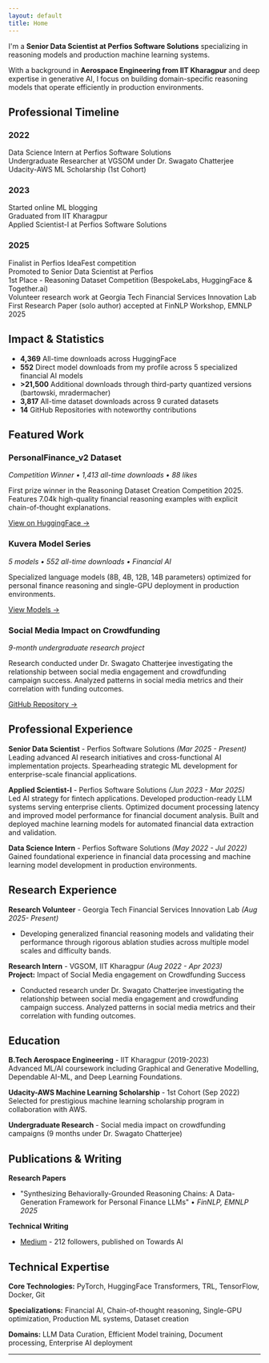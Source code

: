 ```yaml
---
layout: default
title: Home
---
```


I'm a **Senior Data Scientist at Perfios Software Solutions** specializing in reasoning models and production machine learning systems.

With a background in **Aerospace Engineering from IIT Kharagpur** and deep expertise in generative AI, I focus on building domain-specific reasoning models that operate efficiently in production environments.

## Professional Timeline

<div class="timeline-minimal">
  <div class="timeline-year">
    <h3>2022</h3>
    <div class="year-events">
      <div class="event">Data Science Intern at Perfios Software Solutions</div>
      <div class="event">Undergraduate Researcher at VGSOM under Dr. Swagato Chatterjee</div>
      <div class="event">Udacity-AWS ML Scholarship (1st Cohort)</div>
    </div>
  </div>

  <div class="timeline-year">
    <h3>2023</h3>
    <div class="year-events">
      <div class="event">Started online ML blogging</div>
      <div class="event">Graduated from IIT Kharagpur</div>
      <div class="event">Applied Scientist-I at Perfios Software Solutions</div>
    </div>
  </div>

  <div class="timeline-year">
    <h3>2025</h3>
    <div class="year-events">
      <div class="event">Finalist in Perfios IdeaFest competition</div>
      <div class="event">Promoted to Senior Data Scientist at Perfios</div>
      <div class="event">1st Place - Reasoning Dataset Competition (BespokeLabs, HuggingFace & Together.ai)</div>
      <div class="event"> Volunteer research work at Georgia Tech Financial Services Innovation Lab</div>
      <div class="event">First Research Paper (solo author) accepted at FinNLP Workshop, EMNLP 2025</div>
    </div>
  </div>
</div>

## Impact & Statistics

* **4,369** All-time downloads across HuggingFace
* **552** Direct model downloads from my profile across 5 specialized financial AI models
* **>21,500** Additional downloads through third-party quantized versions (bartowski, mradermacher)
* **3,817** All-time dataset downloads across 9 curated datasets
* **14** GitHub Repositories with noteworthy contributions

## Featured Work

### PersonalFinance_v2 Dataset

*Competition Winner • 1,413 all-time downloads • 88 likes*

First prize winner in the Reasoning Dataset Creation Competition 2025. Features 7.04k high-quality financial reasoning examples with explicit chain-of-thought explanations.

[View on HuggingFace →](https://huggingface.co/datasets/akhil-theerthala/PersonalFinance_v2)

### Kuvera Model Series

*5 models • 552 all-time downloads • Financial AI*

Specialized language models (8B, 4B, 12B, 14B parameters) optimized for personal finance reasoning and single-GPU deployment in production environments.

[View Models →](https://huggingface.co/akhil-theerthala)

### Social Media Impact on Crowdfunding

*9-month undergraduate research project*

Research conducted under Dr. Swagato Chatterjee investigating the relationship between social media engagement and crowdfunding campaign success. Analyzed patterns in social media metrics and their correlation with funding outcomes.

[GitHub Repository →](https://github.com/Akhil-Theerthala/Crowdfunding-Social-Media-Drivers)

## Professional Experience

**Senior Data Scientist** - Perfios Software Solutions *(Mar 2025 - Present)*  
Leading advanced AI research initiatives and cross-functional AI implementation projects. Spearheading strategic ML development for enterprise-scale financial applications.

**Applied Scientist-I** - Perfios Software Solutions *(Jun 2023 - Mar 2025)*  
Led AI strategy for fintech applications. Developed production-ready LLM systems serving enterprise clients. Optimized document processing latency and improved model performance for financial document analysis. Built and deployed machine learning models for automated financial data extraction and validation.

**Data Science Intern** - Perfios Software Solutions *(May 2022 - Jul 2022)*  
Gained foundational experience in financial data processing and machine learning model development in production environments.

## Research Experience

**Research Volunteer** - Georgia Tech Financial Services Innovation Lab *(Aug 2025- Present)*

* Developing generalized financial reasoning models and validating their performance through rigorous ablation studies across multiple model scales and difficulty bands.

**Research Intern** - VGSOM, IIT Kharagpur *(Aug 2022 - Apr 2023)*  
**Project:** Impact of Social Media engagement on Crowdfunding Success

* Conducted research under Dr. Swagato Chatterjee investigating the relationship between social media engagement and crowdfunding campaign success. Analyzed patterns in social media metrics and their correlation with funding outcomes.

## Education

**B.Tech Aerospace Engineering** - IIT Kharagpur (2019-2023)  
Advanced ML/AI coursework including Graphical and Generative Modelling, Dependable AI-ML, and Deep Learning Foundations.

**Udacity-AWS Machine Learning Scholarship** - 1st Cohort (Sep 2022)  
Selected for prestigious machine learning scholarship program in collaboration with AWS.

**Undergraduate Research** - Social media impact on crowdfunding campaigns (9 months under Dr. Swagato Chatterjee)

## Publications & Writing

**Research Papers**
* "Synthesizing Behaviorally-Grounded Reasoning Chains: A Data-Generation Framework for Personal Finance LLMs" • *FinNLP, EMNLP 2025*

**Technical Writing**
* [Medium](https://medium.com/@akhiltvsn) - 212 followers, published on Towards AI

## Technical Expertise

**Core Technologies:** PyTorch, HuggingFace Transformers, TRL, TensorFlow, Docker, Git

**Specializations:** Financial AI, Chain-of-thought reasoning, Single-GPU optimization, Production ML systems, Dataset creation

**Domains:** LLM Data Curation, Efficient Model training, Document processing, Enterprise AI deployment

---